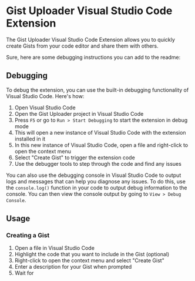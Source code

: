 # Gist Uploader Visual Studio Code Extension

The Gist Uploader Visual Studio Code Extension allows you to quickly create Gists from your code editor and share them with others.

Sure, here are some debugging instructions you can add to the readme:

## Debugging

To debug the extension, you can use the built-in debugging functionality of Visual Studio Code. Here's how:

1. Open Visual Studio Code
2. Open the Gist Uploader project in Visual Studio Code
3. Press `F5` or go to `Run > Start Debugging` to start the extension in debug mode
4. This will open a new instance of Visual Studio Code with the extension installed in it
5. In this new instance of Visual Studio Code, open a file and right-click to open the context menu
6. Select "Create Gist" to trigger the extension code
7. Use the debugger tools to step through the code and find any issues

You can also use the debugging console in Visual Studio Code to output logs and messages that can help you diagnose any issues. To do this, use the `console.log()` function in your code to output debug information to the console. You can then view the console output by going to `View > Debug Console`.

## Usage

### Creating a Gist

1. Open a file in Visual Studio Code
2. Highlight the code that you want to include in the Gist (optional)
3. Right-click to open the context menu and select "Create Gist"
4. Enter a description for your Gist when prompted
5. Wait for